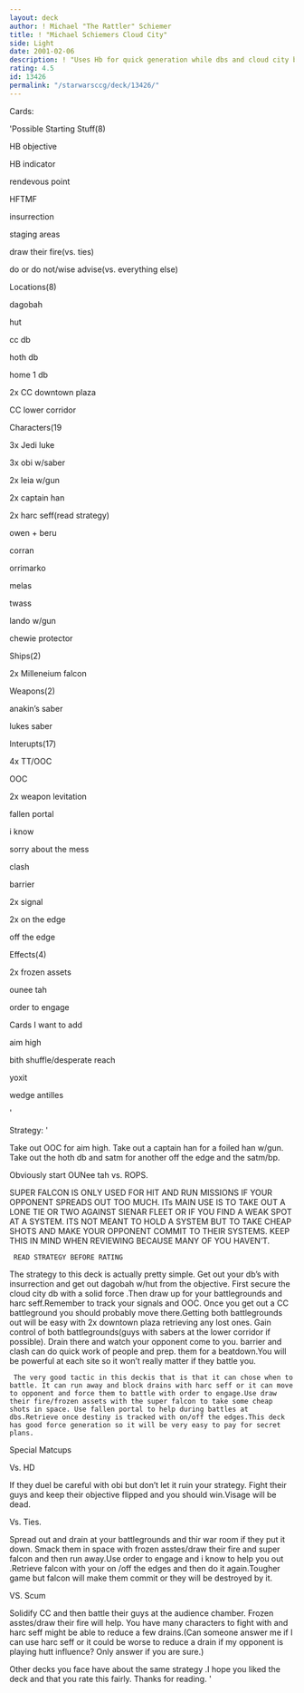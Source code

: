```yaml
---
layout: deck
author: ! Michael "The Rattler" Schiemer
title: ! "Michael Schiemers Cloud City"
side: Light
date: 2001-02-06
description: ! "Uses Hb for quick generation while dbs and cloud city battlegrounds get set up.Harc seff reduces their drains on cloud city while you drain.If they come after you then they’ll get smacked.Super Falcon is there if needed."
rating: 4.5
id: 13426
permalink: "/starwarsccg/deck/13426/"
---
```

Cards: 

'Possible Starting Stuff(8)

HB objective

HB indicator

rendevous point

HFTMF

insurrection

staging areas

draw their fire(vs. ties)

do or do not/wise advise(vs. everything else)


Locations(8)

dagobah

hut

cc db

hoth db

home 1 db

2x CC downtown plaza

CC lower corridor


Characters(19

3x Jedi luke

3x obi w/saber

2x leia w/gun

2x captain han

2x harc seff(read strategy)

owen + beru

corran

orrimarko

melas

twass

lando w/gun

chewie protector


Ships(2)

2x Milleneium falcon


Weapons(2)

anakin’s saber

lukes saber


Interupts(17)

4x TT/OOC

OOC

2x weapon levitation

fallen portal

i know

sorry about the mess

clash

barrier

2x signal

2x on the edge

off the edge


Effects(4)

2x frozen assets

ounee tah

order to engage


Cards I want to add

aim high

bith shuffle/desperate reach

yoxit

wedge antilles



'

Strategy: '

   Take out OOC for aim high. Take out a captain han for a foiled han w/gun. Take out the hoth db and satm for another off the edge and the satm/bp.

Obviously start OUNee tah vs. ROPS.


SUPER FALCON IS ONLY USED FOR HIT AND RUN MISSIONS IF YOUR OPPONENT SPREADS OUT TOO MUCH. ITs MAIN USE IS TO TAKE OUT A LONE TIE OR TWO AGAINST SIENAR FLEET OR IF YOU FIND A WEAK SPOT AT A SYSTEM. ITS NOT MEANT TO HOLD A SYSTEM BUT TO TAKE CHEAP SHOTS AND MAKE YOUR OPPONENT COMMIT TO THEIR SYSTEMS. KEEP THIS IN MIND WHEN REVIEWING BECAUSE MANY OF YOU HAVEN’T.


     READ STRATEGY BEFORE RATING


   The strategy to this deck is actually pretty simple. Get out your db’s with insurrection and get out dagobah w/hut from the objective. First secure the cloud city db with a solid force .Then draw up for your battlegrounds and harc seff.Remember to track your signals and OOC. Once you get out a CC battleground you should probably move there.Getting both battlegrounds out will be easy with 2x downtown plaza retrieving any lost ones. Gain control of both battlegrounds(guys with sabers at the lower corridor if possible). Drain there and watch your opponent come to you. barrier and clash can do quick work of people and prep. them for a beatdown.You will be powerful at each site so it won’t really matter if they battle you.

     The very good tactic in this deckis that is that it can chose when to battle. It can run away and block drains with harc seff or it can move to opponent and force them to battle with order to engage.Use draw their fire/frozen assets with the super falcon to take some cheap shots in space. Use fallen portal to help during battles at dbs.Retrieve once destiny is tracked with on/off the edges.This deck has good force generation so it will be very easy to pay for secret plans.


  Special Matcups


Vs. HD

 If they duel be careful with obi but don’t let it ruin your strategy. Fight their guys and keep their objective flipped and you should win.Visage will be dead.


Vs. Ties.


 Spread out and drain at your battlegrounds and thir war room if they put it down. Smack them in space with frozen asstes/draw their fire and super falcon and then run away.Use order to engage and i know to help you out .Retrieve falcon with your on /off the edges and then do it again.Tougher game but falcon will make them commit or they will be destroyed by it.


VS. Scum

   Solidify CC and then battle their guys  at the audience chamber. Frozen asstes/draw their fire will help. You have many characters to fight with and harc seff might be able to reduce a few drains.(Can someone answer me if I can use harc seff or it could be worse to reduce a drain if my opponent is playing hutt influence? Only answer if you are sure.)


Other decks you face have about the same strategy .I hope you liked the deck and that you rate this fairly. Thanks for reading.    '
